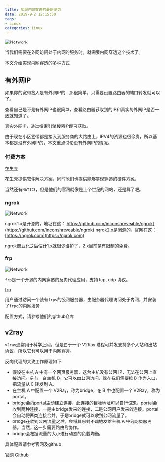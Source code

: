 ```yaml
---
title: 实现内网穿透的最新姿势
date: 2019-9-2 12:15:50
tags:
- Linux
categories: Linux
---
```


![Network](https://www.howtogeek.com/thumbcache/2/200/b47f24b18abd7d5411b75447849e04ff/wp-content/uploads/2017/03/why-is-a-network-tunnel-called-a-tunnel-00.jpg)

当我们需要在外网访问处于内网的服务时，就需要内网穿透这个技术了。

本文介绍实现内网穿透的多种方式

<!--more-->

## 有外网IP

如果你的宽带接入是有外网IP的，那很简单，只需要设置路由器的端口转发就可以了。

查看自己是不是有外网IP也很简单，查看路由器获取到的IP和真实的外网IP是否一致就知道了。

真实外网IP，通过搜索引擎搜索IP即可获取。

由于现在小区宽带都是接入到服务商的大路由上，IPV4的资源也很珍贵，所以基本都是没有外网IP的，本文重点讨论没有外网IP的情况。

### 付费方案

[花生壳](https://www.oray.com)

花生壳提供软件解决方案，同时他们也提供能够实现穿透的硬件方案。

当然还有`NAT123`，但是他们的官网就像是上个世纪的网站，还是算了吧。

### ngrok

![Network](https://camo.githubusercontent.com/f2d698991e6a0411680413ebcc15a6460b8beda3/68747470733a2f2f6e67726f6b2e636f6d2f7374617469632f696d672f6f766572766965772e706e67)

ngrok1.x是开源的，地址在这：[https://github.com/inconshreveable/ngrok](https://github.com/inconshreveable/ngrok)
ngrok2.x是闭源的，官网在这：[https://ngrok.com](https://ngrok.com)

ngrok商业化之后估计1.x就很少维护了，2.x目前是有限制的免费。

### frp

![Network](https://github.com/fatedier/frp/raw/master/doc/pic/architecture.png)

`frp`是一个开源的内网穿透的反向代理应用，支持 tcp, udp 协议。

[frp](https://github.com/fatedier/frp)

用户通过访问一个装有`frps`的公网服务器，由服务器代理访问处于内网，并安装了`frpc`的内网服务

配置方式，请参考他们的github仓库

## v2ray

`v2ray`通常用于科学上网，但是由于一个 V2Ray 进程可并发支持多个入站和出站协议，所以它也可以用于内网穿透。

反向代理的大致工作原理如下:

- 假设在主机 A 中有一个网页服务器，这台主机没有公网 IP，无法在公网上直接访问。另有一台主机 B，它可以由公网访问。现在我们需要把 B 作为入口，把流量从 B 转发到 A。
- 在主机 A 中配置一个 V2Ray，称为bridge，在 B 中也配置一个 V2Ray，称为portal。
- bridge会向portal主动建立连接，此连接的目标地址可以自行设定。portal会收到两种连接，一是由bridge发来的连接，二是公网用户发来的连接。portal会自动将两类连接合并。于是bridge就可以收到公网流量了。
- bridge在收到公网流量之后，会将其原封不动地发给主机 A 中的网页服务器。当然，这一步需要路由的协作。
- bridge会根据流量的大小进行动态的负载均衡。

具体配置请参考官网及github

[官网](https://www.v2ray.com)
[Github](https://github.com/V2Ray/v2ray-core)




